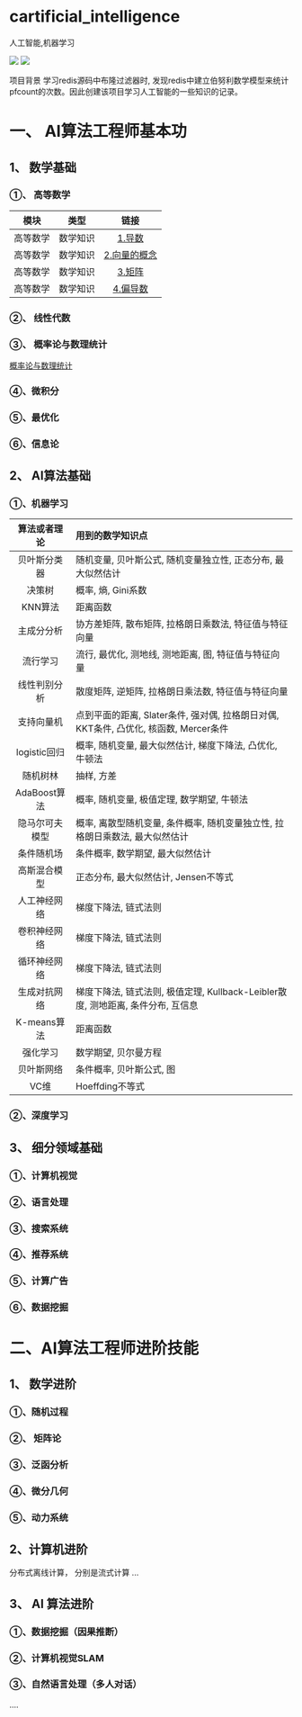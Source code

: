 # cartificial_intelligence
人工智能,机器学习


[![](https://img.shields.io/badge/zhihu-%E7%9F%A5%E4%B9%8E-blue)](https://www.zhihu.com/people/chensong-1-90)
[![](https://img.shields.io/badge/csdn-CSDN-red)](https://blog.csdn.net/Poisx)


项目背景 学习redis源码中布隆过滤器时, 发现redis中建立伯努利数学模型来统计pfcount的次数。因此创建该项目学习人工智能的一些知识的记录。

# 一、 AI算法工程师基本功

## 1、 数学基础

### ①、 高等数学

|模块|类型|链接|
|:--:|:--:|:--:|
|高等数学|数学知识|[1.导数](https://github.com/chensongpoixs/cartificial_intelligence/blob/master/mathematics/1.%E5%AF%BC%E6%95%B0.ipynb "1.导数")|
|高等数学|数学知识|[2.向量的概念](https://github.com/chensongpoixs/cartificial_intelligence/blob/master/mathematics/2.%E5%90%91%E9%87%8F%E7%9A%84%E6%A6%82%E5%BF%B5.ipynb "2.向量的概念")|
|高等数学|数学知识|[3.矩阵](https://github.com/chensongpoixs/cartificial_intelligence/blob/master/mathematics/3.%E7%9F%A9%E9%98%B5.ipynb "3.矩阵")|
|高等数学|数学知识|[4.偏导数](https://github.com/chensongpoixs/cartificial_intelligence/blob/master/mathematics/4.%E5%81%8F%E5%AF%BC%E6%95%B0.ipynb "4.偏导数")|


### ②、 线性代数

### ③、 概率论与数理统计

[概率论与数理统计](https://chensongpoixs.github.io/cartificial_intelligence/mathematics/%E6%A6%82%E7%8E%87%E8%AE%BA%E4%B8%8E%E6%95%B0%E7%90%86%E7%BB%9F%E8%AE%A1/ "概率论与数理统计")

### ④、微积分

### ⑤、最优化

### ⑥、信息论

## 2、 AI算法基础

### ①、机器学习 


|算法或者理论|用到的数学知识点|
|:--:|:--|
|贝叶斯分类器|随机变量, 贝叶斯公式, 随机变量独立性, 正态分布, 最大似然估计|
|决策树|概率, 熵, Gini系数|
|KNN算法|距离函数|
|主成分分析|协方差矩阵, 散布矩阵, 拉格朗日乘数法, 特征值与特征向量|
|流行学习|流行, 最优化, 测地线, 测地距离, 图, 特征值与特征向量|
|线性判别分析|散度矩阵, 逆矩阵, 拉格朗日乘法数, 特征值与特征向量|
|支持向量机|点到平面的距离, Slater条件, 强对偶, 拉格朗日对偶, KKT条件, 凸优化, 核函数, Mercer条件|
|logistic回归|概率, 随机变量, 最大似然估计, 梯度下降法, 凸优化, 牛顿法|
|随机树林|抽样, 方差|
|AdaBoost算法|概率, 随机变量, 极值定理, 数学期望, 牛顿法|
|隐马尔可夫模型|概率, 离散型随机变量, 条件概率, 随机变量独立性, 拉格朗日乘数法, 最大似然估计|
|条件随机场|条件概率, 数学期望, 最大似然估计|
|高斯混合模型|正态分布, 最大似然估计, Jensen不等式|
|人工神经网络|梯度下降法, 链式法则|
|卷积神经网络|梯度下降法, 链式法则|
|循环神经网络|梯度下降法, 链式法则|
|生成对抗网络|梯度下降法, 链式法则, 极值定理, Kullback-Leibler散度, 测地距离, 条件分布, 互信息|
|K-means算法|距离函数|
|强化学习|数学期望, 贝尔曼方程|
|贝叶斯网络|条件概率, 贝叶斯公式, 图|
|VC维|Hoeffding不等式|


### ②、深度学习

## 3、 细分领域基础 


### ①、计算机视觉

### ②、语言处理

### ③、搜索系统

### ④、推荐系统

### ⑤、计算广告

### ⑥、数据挖掘

# 二、AI算法工程师进阶技能

## 1、 数学进阶 

### ①、随机过程

### ②、 矩阵论

### ③、泛函分析

### ④、微分几何

### ⑤、动力系统

## 2、计算机进阶

分布式离线计算， 分别是流式计算 ...

## 3、 AI 算法进阶 

### ①、数据挖掘（因果推断）

### ②、计算机视觉SLAM

### ③、自然语言处理（多人对话）

....
